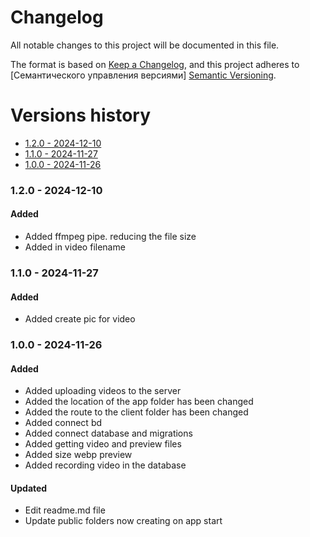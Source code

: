 # Changelog
All notable changes to this project will be documented in this file.

The format is based on [Keep a Changelog](https://keepachangelog.com/en/1.0.0/), and this project adheres to [Семантического управления версиями] [Semantic Versioning](https://semver.org/spec/v2.0.0.html).

# Versions history
- [1.2.0 - 2024-12-10](#120---2024-12-10)
- [1.1.0 - 2024-11-27](#110---2024-11-27)
- [1.0.0 - 2024-11-26](#100---2024-11-26)

### 1.2.0 - 2024-12-10
#### Added
- Added ffmpeg pipe. reducing the file size
- Added in video filename

### 1.1.0 - 2024-11-27
#### Added
- Added create pic for video

### 1.0.0 - 2024-11-26
#### Added
- Added uploading videos to the server
- Added the location of the app folder has been changed
- Added the route to the client folder has been changed
- Added connect bd
- Added connect database and migrations
- Added getting video and preview files
- Added size webp preview
- Added recording video in the database

#### Updated
- Edit readme.md file
- Update public folders now creating on app start